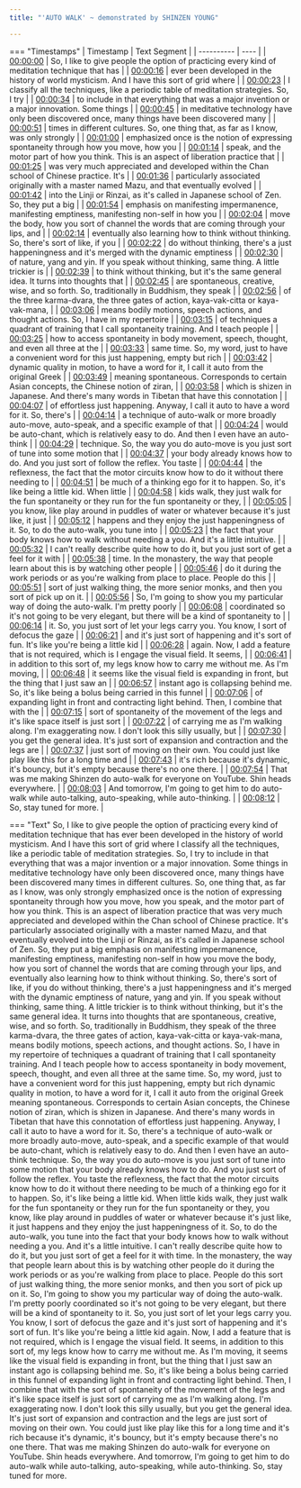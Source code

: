 ```yaml
---
title: "'AUTO WALK' ~ demonstrated by SHINZEN YOUNG"

---
```

=== "Timestamps"
    | Timestamp | Text Segment |
    | ---------- | ----  |
    | [00:00:00](https://www.youtube.com/watch?v=vOB6NQo0Kr8&t=0) |  So, I like to give people the option of practicing every kind of meditation technique that has |
    | [00:00:16](https://www.youtube.com/watch?v=vOB6NQo0Kr8&t=16) |  ever been developed in the history of world mysticism. And I have this sort of grid where |
    | [00:00:23](https://www.youtube.com/watch?v=vOB6NQo0Kr8&t=23) |  I classify all the techniques, like a periodic table of meditation strategies. So, I try |
    | [00:00:34](https://www.youtube.com/watch?v=vOB6NQo0Kr8&t=34) |  to include in that everything that was a major invention or a major innovation. Some things |
    | [00:00:45](https://www.youtube.com/watch?v=vOB6NQo0Kr8&t=45) |  in meditative technology have only been discovered once, many things have been discovered many |
    | [00:00:51](https://www.youtube.com/watch?v=vOB6NQo0Kr8&t=51) |  times in different cultures. So, one thing that, as far as I know, was only strongly |
    | [00:01:00](https://www.youtube.com/watch?v=vOB6NQo0Kr8&t=60) |  emphasized once is the notion of expressing spontaneity through how you move, how you |
    | [00:01:14](https://www.youtube.com/watch?v=vOB6NQo0Kr8&t=74) |  speak, and the motor part of how you think. This is an aspect of liberation practice that |
    | [00:01:25](https://www.youtube.com/watch?v=vOB6NQo0Kr8&t=85) |  was very much appreciated and developed within the Chan school of Chinese practice. It's |
    | [00:01:36](https://www.youtube.com/watch?v=vOB6NQo0Kr8&t=96) |  particularly associated originally with a master named Mazu, and that eventually evolved |
    | [00:01:42](https://www.youtube.com/watch?v=vOB6NQo0Kr8&t=102) |  into the Linji or Rinzai, as it's called in Japanese school of Zen. So, they put a big |
    | [00:01:54](https://www.youtube.com/watch?v=vOB6NQo0Kr8&t=114) |  emphasis on manifesting impermanence, manifesting emptiness, manifesting non-self in how you |
    | [00:02:04](https://www.youtube.com/watch?v=vOB6NQo0Kr8&t=124) |  move the body, how you sort of channel the words that are coming through your lips, and |
    | [00:02:14](https://www.youtube.com/watch?v=vOB6NQo0Kr8&t=134) |  eventually also learning how to think without thinking. So, there's sort of like, if you |
    | [00:02:22](https://www.youtube.com/watch?v=vOB6NQo0Kr8&t=142) |  do without thinking, there's a just happeningness and it's merged with the dynamic emptiness |
    | [00:02:30](https://www.youtube.com/watch?v=vOB6NQo0Kr8&t=150) |  of nature, yang and yin. If you speak without thinking, same thing. A little trickier is |
    | [00:02:39](https://www.youtube.com/watch?v=vOB6NQo0Kr8&t=159) |  to think without thinking, but it's the same general idea. It turns into thoughts that |
    | [00:02:45](https://www.youtube.com/watch?v=vOB6NQo0Kr8&t=165) |  are spontaneous, creative, wise, and so forth. So, traditionally in Buddhism, they speak |
    | [00:02:56](https://www.youtube.com/watch?v=vOB6NQo0Kr8&t=176) |  of the three karma-dvara, the three gates of action, kaya-vak-citta or kaya-vak-mana, |
    | [00:03:06](https://www.youtube.com/watch?v=vOB6NQo0Kr8&t=186) |  means bodily motions, speech actions, and thought actions. So, I have in my repertoire |
    | [00:03:15](https://www.youtube.com/watch?v=vOB6NQo0Kr8&t=195) |  of techniques a quadrant of training that I call spontaneity training. And I teach people |
    | [00:03:25](https://www.youtube.com/watch?v=vOB6NQo0Kr8&t=205) |  how to access spontaneity in body movement, speech, thought, and even all three at the |
    | [00:03:33](https://www.youtube.com/watch?v=vOB6NQo0Kr8&t=213) |  same time. So, my word, just to have a convenient word for this just happening, empty but rich |
    | [00:03:42](https://www.youtube.com/watch?v=vOB6NQo0Kr8&t=222) |  dynamic quality in motion, to have a word for it, I call it auto from the original Greek |
    | [00:03:49](https://www.youtube.com/watch?v=vOB6NQo0Kr8&t=229) |  meaning spontaneous. Corresponds to certain Asian concepts, the Chinese notion of ziran, |
    | [00:03:58](https://www.youtube.com/watch?v=vOB6NQo0Kr8&t=238) |  which is shizen in Japanese. And there's many words in Tibetan that have this connotation |
    | [00:04:07](https://www.youtube.com/watch?v=vOB6NQo0Kr8&t=247) |  of effortless just happening. Anyway, I call it auto to have a word for it. So, there's |
    | [00:04:14](https://www.youtube.com/watch?v=vOB6NQo0Kr8&t=254) |  a technique of auto-walk or more broadly auto-move, auto-speak, and a specific example of that |
    | [00:04:24](https://www.youtube.com/watch?v=vOB6NQo0Kr8&t=264) |  would be auto-chant, which is relatively easy to do. And then I even have an auto-think |
    | [00:04:29](https://www.youtube.com/watch?v=vOB6NQo0Kr8&t=269) |  technique. So, the way you do auto-move is you just sort of tune into some motion that |
    | [00:04:37](https://www.youtube.com/watch?v=vOB6NQo0Kr8&t=277) |  your body already knows how to do. And you just sort of follow the reflex. You taste |
    | [00:04:44](https://www.youtube.com/watch?v=vOB6NQo0Kr8&t=284) |  the reflexness, the fact that the motor circuits know how to do it without there needing to |
    | [00:04:51](https://www.youtube.com/watch?v=vOB6NQo0Kr8&t=291) |  be much of a thinking ego for it to happen. So, it's like being a little kid. When little |
    | [00:04:58](https://www.youtube.com/watch?v=vOB6NQo0Kr8&t=298) |  kids walk, they just walk for the fun spontaneity or they run for the fun spontaneity or they, |
    | [00:05:05](https://www.youtube.com/watch?v=vOB6NQo0Kr8&t=305) |  you know, like play around in puddles of water or whatever because it's just like, it just |
    | [00:05:12](https://www.youtube.com/watch?v=vOB6NQo0Kr8&t=312) |  happens and they enjoy the just happeningness of it. So, to do the auto-walk, you tune into |
    | [00:05:23](https://www.youtube.com/watch?v=vOB6NQo0Kr8&t=323) |  the fact that your body knows how to walk without needing a you. And it's a little intuitive. |
    | [00:05:32](https://www.youtube.com/watch?v=vOB6NQo0Kr8&t=332) |  I can't really describe quite how to do it, but you just sort of get a feel for it with |
    | [00:05:38](https://www.youtube.com/watch?v=vOB6NQo0Kr8&t=338) |  time. In the monastery, the way that people learn about this is by watching other people |
    | [00:05:46](https://www.youtube.com/watch?v=vOB6NQo0Kr8&t=346) |  do it during the work periods or as you're walking from place to place. People do this |
    | [00:05:51](https://www.youtube.com/watch?v=vOB6NQo0Kr8&t=351) |  sort of just walking thing, the more senior monks, and then you sort of pick up on it. |
    | [00:05:56](https://www.youtube.com/watch?v=vOB6NQo0Kr8&t=356) |  So, I'm going to show you my particular way of doing the auto-walk. I'm pretty poorly |
    | [00:06:08](https://www.youtube.com/watch?v=vOB6NQo0Kr8&t=368) |  coordinated so it's not going to be very elegant, but there will be a kind of spontaneity to |
    | [00:06:14](https://www.youtube.com/watch?v=vOB6NQo0Kr8&t=374) |  it. So, you just sort of let your legs carry you. You know, I sort of defocus the gaze |
    | [00:06:21](https://www.youtube.com/watch?v=vOB6NQo0Kr8&t=381) |  and it's just sort of happening and it's sort of fun. It's like you're being a little kid |
    | [00:06:28](https://www.youtube.com/watch?v=vOB6NQo0Kr8&t=388) |  again. Now, I add a feature that is not required, which is I engage the visual field. It seems, |
    | [00:06:41](https://www.youtube.com/watch?v=vOB6NQo0Kr8&t=401) |  in addition to this sort of, my legs know how to carry me without me. As I'm moving, |
    | [00:06:48](https://www.youtube.com/watch?v=vOB6NQo0Kr8&t=408) |  it seems like the visual field is expanding in front, but the thing that I just saw an |
    | [00:06:57](https://www.youtube.com/watch?v=vOB6NQo0Kr8&t=417) |  instant ago is collapsing behind me. So, it's like being a bolus being carried in this funnel |
    | [00:07:06](https://www.youtube.com/watch?v=vOB6NQo0Kr8&t=426) |  of expanding light in front and contracting light behind. Then, I combine that with the |
    | [00:07:15](https://www.youtube.com/watch?v=vOB6NQo0Kr8&t=435) |  sort of spontaneity of the movement of the legs and it's like space itself is just sort |
    | [00:07:22](https://www.youtube.com/watch?v=vOB6NQo0Kr8&t=442) |  of carrying me as I'm walking along. I'm exaggerating now. I don't look this silly usually, but |
    | [00:07:30](https://www.youtube.com/watch?v=vOB6NQo0Kr8&t=450) |  you get the general idea. It's just sort of expansion and contraction and the legs are |
    | [00:07:37](https://www.youtube.com/watch?v=vOB6NQo0Kr8&t=457) |  just sort of moving on their own. You could just like play like this for a long time and |
    | [00:07:43](https://www.youtube.com/watch?v=vOB6NQo0Kr8&t=463) |  it's rich because it's dynamic, it's bouncy, but it's empty because there's no one there. |
    | [00:07:54](https://www.youtube.com/watch?v=vOB6NQo0Kr8&t=474) |  That was me making Shinzen do auto-walk for everyone on YouTube. Shin heads everywhere. |
    | [00:08:03](https://www.youtube.com/watch?v=vOB6NQo0Kr8&t=483) |  And tomorrow, I'm going to get him to do auto-walk while auto-talking, auto-speaking, while auto-thinking. |
    | [00:08:12](https://www.youtube.com/watch?v=vOB6NQo0Kr8&t=492) |  So, stay tuned for more. |

=== "Text"
     So, I like to give people the option of practicing every kind of meditation technique that has ever been developed in the history of world mysticism. And I have this sort of grid where I classify all the techniques, like a periodic table of meditation strategies. So, I try to include in that everything that was a major invention or a major innovation. Some things in meditative technology have only been discovered once, many things have been discovered many times in different cultures. So, one thing that, as far as I know, was only strongly emphasized once is the notion of expressing spontaneity through how you move, how you speak, and the motor part of how you think. This is an aspect of liberation practice that was very much appreciated and developed within the Chan school of Chinese practice. It's particularly associated originally with a master named Mazu, and that eventually evolved into the Linji or Rinzai, as it's called in Japanese school of Zen. So, they put a big emphasis on manifesting impermanence, manifesting emptiness, manifesting non-self in how you move the body, how you sort of channel the words that are coming through your lips, and eventually also learning how to think without thinking. So, there's sort of like, if you do without thinking, there's a just happeningness and it's merged with the dynamic emptiness of nature, yang and yin. If you speak without thinking, same thing. A little trickier is to think without thinking, but it's the same general idea. It turns into thoughts that are spontaneous, creative, wise, and so forth. So, traditionally in Buddhism, they speak of the three karma-dvara, the three gates of action, kaya-vak-citta or kaya-vak-mana, means bodily motions, speech actions, and thought actions. So, I have in my repertoire of techniques a quadrant of training that I call spontaneity training. And I teach people how to access spontaneity in body movement, speech, thought, and even all three at the same time. So, my word, just to have a convenient word for this just happening, empty but rich dynamic quality in motion, to have a word for it, I call it auto from the original Greek meaning spontaneous. Corresponds to certain Asian concepts, the Chinese notion of ziran, which is shizen in Japanese. And there's many words in Tibetan that have this connotation of effortless just happening. Anyway, I call it auto to have a word for it. So, there's a technique of auto-walk or more broadly auto-move, auto-speak, and a specific example of that would be auto-chant, which is relatively easy to do. And then I even have an auto-think technique. So, the way you do auto-move is you just sort of tune into some motion that your body already knows how to do. And you just sort of follow the reflex. You taste the reflexness, the fact that the motor circuits know how to do it without there needing to be much of a thinking ego for it to happen. So, it's like being a little kid. When little kids walk, they just walk for the fun spontaneity or they run for the fun spontaneity or they, you know, like play around in puddles of water or whatever because it's just like, it just happens and they enjoy the just happeningness of it. So, to do the auto-walk, you tune into the fact that your body knows how to walk without needing a you. And it's a little intuitive. I can't really describe quite how to do it, but you just sort of get a feel for it with time. In the monastery, the way that people learn about this is by watching other people do it during the work periods or as you're walking from place to place. People do this sort of just walking thing, the more senior monks, and then you sort of pick up on it. So, I'm going to show you my particular way of doing the auto-walk. I'm pretty poorly coordinated so it's not going to be very elegant, but there will be a kind of spontaneity to it. So, you just sort of let your legs carry you. You know, I sort of defocus the gaze and it's just sort of happening and it's sort of fun. It's like you're being a little kid again. Now, I add a feature that is not required, which is I engage the visual field. It seems, in addition to this sort of, my legs know how to carry me without me. As I'm moving, it seems like the visual field is expanding in front, but the thing that I just saw an instant ago is collapsing behind me. So, it's like being a bolus being carried in this funnel of expanding light in front and contracting light behind. Then, I combine that with the sort of spontaneity of the movement of the legs and it's like space itself is just sort of carrying me as I'm walking along. I'm exaggerating now. I don't look this silly usually, but you get the general idea. It's just sort of expansion and contraction and the legs are just sort of moving on their own. You could just like play like this for a long time and it's rich because it's dynamic, it's bouncy, but it's empty because there's no one there. That was me making Shinzen do auto-walk for everyone on YouTube. Shin heads everywhere. And tomorrow, I'm going to get him to do auto-walk while auto-talking, auto-speaking, while auto-thinking. So, stay tuned for more.